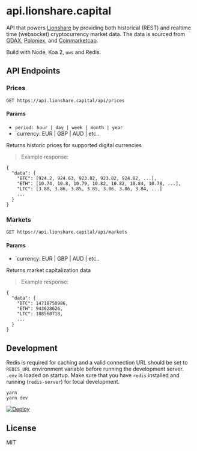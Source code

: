 # api.lionshare.capital

API that powers [Lionshare](https://lionshare.capital) by providing both historical (REST)
and realtime time (websocket) cryptocurrency market data. The data is sourced
from [GDAX](https://gdax.com), [Poloniex](https://poloniex.com/), and
[Coinmarketcap](https://coinmarketcap.com/).

Build with Node, Koa 2, `uws` and Redis.

## API Endpoints

### Prices

`GET https://api.lionshare.capital/api/prices`

#### Params

- `period: hour | day | week | month | year`
- `currency: EUR | GBP | AUD | etc..

Returns historic prices for supported digital currencies

> Example response:

```
{
  "data": {
    "BTC": [924.2, 924.63, 923.82, 923.02, 924.82, ...],
    "ETH": [10.74, 10.8, 10.79, 10.82, 10.82, 10.84, 10.78, ...],
    "LTC": [3.88, 3.86, 3.85, 3.85, 3.86, 3.86, 3.84, ...]
    ...
  }
}
```


### Markets

`GET https://api.lionshare.capital/api/markets`

#### Params

- `currency: EUR | GBP | AUD | etc..

Returns market capitalization data

> Example response:

```
{
  "data": {
    "BTC": 14718750986,
    "ETH": 943628626,
    "LTC": 188560718,
    ...
  }
}

```

## Development

Redis is required for caching and a valid connection URL should be set to `REDIS_URL`
environment variable before running the development server. `.env` is loaded on
startup. Make sure that you have `redis` installed and running (`redis-server`)
for local development.

```
yarn
yarn dev
```


[![Deploy](https://www.herokucdn.com/deploy/button.svg)](https://heroku.com/deploy?template=https://github.com/lionsharecapital/lionshare-api)

## License

MIT
